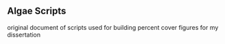 ## Algae Scripts

original document of scripts used for building percent cover figures for my dissertation

